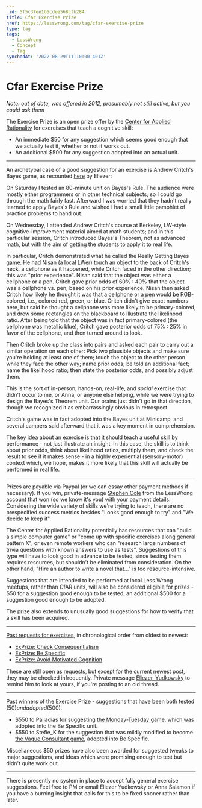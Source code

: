 ```yaml
---
_id: 5f5c37ee1b5cdee568cfb284
title: Cfar Exercise Prize
href: https://lesswrong.com/tag/cfar-exercise-prize
type: tag
tags:
  - LessWrong
  - Concept
  - Tag
synchedAt: '2022-08-29T11:10:00.401Z'
---
```

# Cfar Exercise Prize

*Note: out of date, was offered in 2012, presumably not still active, but you could ask them*

The Exercise Prize is an open prize offer by the [Center for Applied Rationality](https://wiki.lesswrong.com/wiki/Center_for_Applied_Rationality) for exercises that teach a cognitive skill:

*   An immediate $50 for any suggestion which seems good enough that we actually test it, whether or not it works out.
*   An additional $500 for any suggestion adopted into an actual unit.

* * *

An archetypal case of a good suggestion for an exercise is Andrew Critch's Bayes game, as recounted [here](http://lesswrong.com/lw/b4f/sotw_check_consequentialism/) by Eliezer:

On Saturday I tested an 80-minute unit on Bayes's Rule. The audience were mostly either programmers or in other technical subjects, so I could go through the math fairly fast. Afterward I was worried that they hadn't really learned to apply Bayes's Rule and wished I had a small little pamphlet of practice problems to hand out.

On Wednesday, I attended Andrew Critch's course at Berkeley, LW-style cognitive-improvement material aimed at math students; and in this particular session, Critch introduced Bayes's Theorem, not as advanced math, but with the aim of getting the students to apply it to real life.

In particular, Critch demonstrated what he called the Really Getting Bayes game. He had Nisan (a local LWer) touch an object to the back of Critch's neck, a cellphone as it happened, while Critch faced in the other direction; this was "prior experience". Nisan said that the object was either a cellphone or a pen. Critch gave prior odds of 60% : 40% that the object was a cellphone vs. pen, based on his prior experience. Nisan then asked Critch how likely he thought it was that a cellphone or a pen would be RGB-colored, i.e., colored red, green, or blue. Critch didn't give exact numbers here, but said he thought a cellphone was more likely to be primary-colored, and drew some rectangles on the blackboard to illustrate the likelihood ratio. After being told that the object was in fact primary-colored (the cellphone was metallic blue), Critch gave posterior odds of 75% : 25% in favor of the cellphone, and then turned around to look.

Then Critch broke up the class into pairs and asked each pair to carry out a similar operation on each other: Pick two plausible objects and make sure you're holding at least one of them; touch the object to the other person while they face the other way; name prior odds; be told an additional fact; name the likelihood ratio; then state the posterior odds, and possibly adjust them.

This is the sort of in-person, hands-on, real-life, and *social* exercise that didn't occur to me, or Anna, or anyone else helping, while we were trying to design the Bayes's Theorem unit. Our brains just didn't go in that direction, though we recognized it as embarrassingly obvious in retrospect.

Critch's game was in fact adopted into the Bayes unit at Minicamp, and several campers said afterward that it was a key moment in comprehension.

The key idea about an exercise is that it should teach a useful skill by performance - not just illustrate an insight. In this case, the skill is to think about prior odds, think about likelihood ratios, multiply them, and check the result to see if it makes sense - in a highly experiential (sensory-motor) context which, we hope, makes it more likely that this skill will actually be performed in real life.

* * *

Prizes are payable via Paypal (or we can essay other payment methods if necessary). If you win, private-message [Stephen Cole](http://lesswrong.com/message/compose/?to=StephenCole) from the LessWrong account that won (so we know it's you) with your payment details. Considering the wide variety of skills we're trying to teach, there are no prespecified success metrics besides "Looks good enough to try" and "We decide to keep it".

The Center for Applied Rationality potentially has resources that can "build a simple computer game" or "come up with specific exercises along general pattern X", or even remote workers who can "research large numbers of trivia questions with known answers to use as tests". Suggestions of this type will have to look good in advance to be tested, since testing them requires resources, but shouldn't be eliminated from consideration. On the other hand, "Hire an author to write a novel that..." is too resource-intensive.

Suggestions that are intended to be performed at local Less Wrong meetups, rather than CfAR units, will also be considered eligible for prizes - $50 for a suggestion good enough to be tested, an additional $500 for a suggestion good enough to be adopted.

The prize also extends to unusually good suggestions for how to verify that a skill has been acquired.

* * *

[Past requests for exercises](http://lesswrong.com/tag/exprize/), in chronological order from oldest to newest:

*   [ExPrize: Check Consequentialism](http://lesswrong.com/lw/b4f/sotw_check_consequentialism/)
*   [ExPrize: Be Specific](http://lesswrong.com/lw/bc3/sotw_be_specific/)
*   [ExPrize: Avoid Motivated Cognition](http://lesswrong.com/lw/bnk/sotw_avoid_motivated_cognition/)

These are still open as requests, but except for the current newest post, they may be checked infrequently. Private message [Eliezer_Yudkowsky](http://lesswrong.com/message/compose/?to=Eliezer_Yudkowsky) to remind him to look at yours, if you're posting to an old thread.

* * *

Past winners of the Exercise Prize - suggestions that have been both tested ($50) and adopted ($500):

*   $550 to Palladias for suggesting [the Monday-Tuesday game](http://lesswrong.com/lw/bc3/sotw_be_specific/681c), which was adopted into the Be Specific unit.
*   $550 to Stefie_K for the suggestion that was mildly modified to become [the Vague Consultant game](http://lesswrong.com/lw/bc3/sotw_be_specific/686a), adopted into Be Specific.

Miscellaneous $50 prizes have also been awarded for suggested tweaks to major suggestions, and ideas which were promising enough to test but didn't quite work out.

* * *

There is presently no system in place to accept fully general exercise suggestions. Feel free to PM or email Eliezer Yudkowsky or Anna Salamon if you have a burning insight that calls for this to be fixed sooner rather than later.